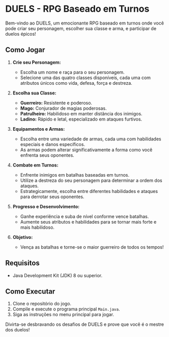 # DUELS - RPG Baseado em Turnos

Bem-vindo ao DUELS, um emocionante RPG baseado em turnos onde você pode criar seu personagem, escolher sua classe e arma, e participar de duelos épicos!

## Como Jogar

1. **Crie seu Personagem:**
   - Escolha um nome e raça para o seu personagem.
   - Selecione uma das quatro classes disponíveis, cada uma com atributos únicos como vida, defesa, força e destreza.

2. **Escolha sua Classe:**
   - **Guerreiro:** Resistente e poderoso.
   - **Mago:** Conjurador de magias poderosas.
   - **Patrulheiro:** Habilidoso em manter distância dos inimigos.
   - **Ladino:** Rápido e letal, especializado em ataques furtivos.

3. **Equipamentos e Armas:**
   - Escolha entre uma variedade de armas, cada uma com habilidades especiais e danos específicos.
   - As armas podem alterar significativamente a forma como você enfrenta seus oponentes.

4. **Combate em Turnos:**
   - Enfrente inimigos em batalhas baseadas em turnos.
   - Utilize a destreza do seu personagem para determinar a ordem dos ataques.
   - Estrategicamente, escolha entre diferentes habilidades e ataques para derrotar seus oponentes.

5. **Progresso e Desenvolvimento:**
   - Ganhe experiência e suba de nível conforme vence batalhas.
   - Aumente seus atributos e habilidades para se tornar mais forte e mais habilidoso.

6. **Objetivo:**
   - Vença as batalhas e torne-se o maior guerreiro de todos os tempos!

## Requisitos

- Java Development Kit (JDK) 8 ou superior.

## Como Executar

1. Clone o repositório do jogo.
2. Compile e execute o programa principal `Main.java`.
3. Siga as instruções no menu principal para jogar.

Divirta-se desbravando os desafios de DUELS e prove que você é o mestre dos duelos!

